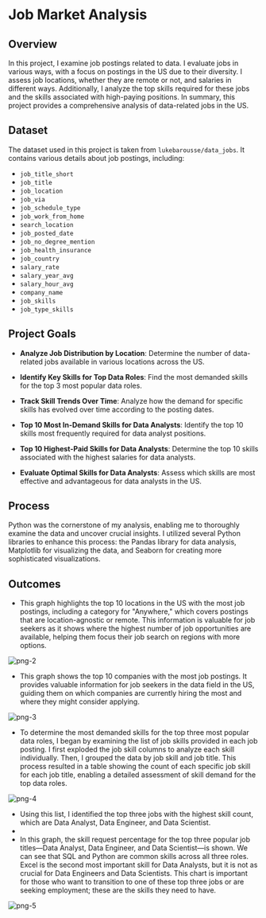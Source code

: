 # Job Market Analysis

## Overview

In this project, I examine job postings related to data. I evaluate jobs in various ways, with a focus on postings in the US due to their diversity. I assess job locations, whether they are remote or not, and salaries in different ways. Additionally, I analyze the top skills required for these jobs and the skills associated with high-paying positions. In summary, this project provides a comprehensive analysis of data-related jobs in the US.

## Dataset

The dataset used in this project is taken from `lukebarousse/data_jobs`. It contains various details about job postings, including:

- `job_title_short`
- `job_title`
- `job_location`
- `job_via`
- `job_schedule_type`
- `job_work_from_home`
- `search_location`
- `job_posted_date`
- `job_no_degree_mention`
- `job_health_insurance`
- `job_country`
- `salary_rate`
- `salary_year_avg`
- `salary_hour_avg`
- `company_name`
- `job_skills`
- `job_type_skills`

## Project Goals

- **Analyze Job Distribution by Location**: Determine the number of data-related jobs available in various locations across the US.

- **Identify Key Skills for Top Data Roles**: Find the most demanded skills for the top 3 most popular data roles.

- **Track Skill Trends Over Time**: Analyze how the demand for specific skills has evolved over time according to the posting dates.

- **Top 10 Most In-Demand Skills for Data Analysts**: Identify the top 10 skills most frequently required for data analyst positions.

- **Top 10 Highest-Paid Skills for Data Analysts**: Determine the top 10 skills associated with the highest salaries for data analysts.

- **Evaluate Optimal Skills for Data Analysts**: Assess which skills are most effective and advantageous for data analysts in the US.

## Process 

Python was the cornerstone of my analysis, enabling me to thoroughly examine the data and uncover crucial insights. I utilized several Python libraries to enhance this process: the Pandas library for data analysis, Matplotlib for visualizing the data, and Seaborn for creating more sophisticated visualizations.

## Outcomes

- This graph highlights the top 10 locations in the US with the most job postings, including a category for "Anywhere," which covers postings that are location-agnostic or remote. This information is valuable for job seekers as it shows where the highest number of job opportunities are available, helping them focus their job search on regions with more options.

![png-2](https://github.com/user-attachments/assets/59b81280-bae1-4ed1-abf5-f4e241f82b8c)

- This graph shows the top 10 companies with the most job postings. It provides valuable information for job seekers in the data field in the US, guiding them on which companies are currently hiring the most and where they might consider applying.

![png-3](https://github.com/user-attachments/assets/c2053447-4fdf-4480-aa6e-5baecd7d1f74)

- To determine the most demanded skills for the top three most popular data roles, I began by examining the list of job skills provided in each job posting. I first exploded the job skill columns to analyze each skill individually. Then, I grouped the data by job skill and job title. This process resulted in a table showing the count of each specific job skill for each job title, enabling a detailed assessment of skill demand for the top data roles.

![png-4](https://github.com/user-attachments/assets/e42b51df-856d-4a16-99a9-b06a77078247)

- Using this list, I identified the top three jobs with the highest skill count, which are Data Analyst, Data Engineer, and Data Scientist.
-
- In this graph, the skill request percentage for the top three popular job titles—Data Analyst, Data Engineer, and Data Scientist—is shown. We can see that SQL and Python are common skills across all three roles. Excel is the second most important skill for Data Analysts, but it is not as crucial for Data Engineers and Data Scientists. This chart is important for those who want to transition to one of these top three jobs or are seeking employment; these are the skills they need to have.
  

![png-5](https://github.com/user-attachments/assets/9cc8d639-17c5-49bc-875e-f14c1df4f97f)












